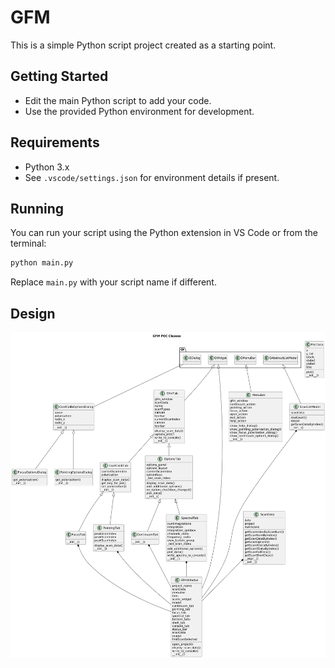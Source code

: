 # GFM

This is a simple Python script project created as a starting point.

## Getting Started

- Edit the main Python script to add your code.
- Use the provided Python environment for development.

## Requirements
- Python 3.x
- See `.vscode/settings.json` for environment details if present.

## Running

You can run your script using the Python extension in VS Code or from the terminal:

```sh
python main.py
```

Replace `main.py` with your script name if different.

## Design

![GFM POC Classes](gfmPocClasses.png)